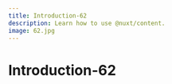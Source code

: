 ```yaml
---
title: Introduction-62
description: Learn how to use @nuxt/content.
image: 62.jpg
---
```


# Introduction-62

<article-image name="62.jpg" alt="サンプル画像"></article-image>
